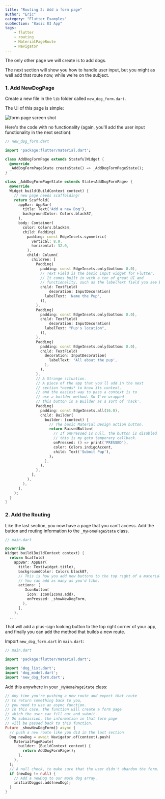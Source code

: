 ```yaml
---
title: "Routing 2: Add a form page"
author: "Eric"
category: "Flutter Examples"
subSection: "Basic UI App"
tags:
    - flutter
    - routing
    - MaterialPageRoute
    - Navigator
---
```


The only other page we will create is to add dogs.

The next section will show you how to handle user input, but you might as well add that route now, while we're on the subject.

### 1. Add NewDogPage

Create a new file in the `lib` folder called `new_dog_form.dart`.

The UI of this page is simple:

![form page screen shot](https://res.cloudinary.com/ericwindmill/image/upload/c_scale,w_300/v1521390457/flutter_by_example/Simulator_Screen_Shot_-_iPhone_X_-_2018-03-18_at_09.27.27.png)

Here's the code with no functionality (again, you'll add the user input functionality in the next section):

```dart
// new_dog_form.dart

import 'package:flutter/material.dart';

class AddDogFormPage extends StatefulWidget {
  @override
  _AddDogFormPageState createState() => _AddDogFormPageState();
}

class _AddDogFormPageState extends State<AddDogFormPage> {
  @override
  Widget build(BuildContext context) {
    // new page needs scaffolding!
    return Scaffold(
      appBar: AppBar(
        title: Text('Add a new Dog'),
        backgroundColor: Colors.black87,
      ),
      body: Container(
        color: Colors.black54,
        child: Padding(
          padding: const EdgeInsets.symmetric(
            vertical: 8.0,
            horizontal: 32.0,
          ),
          child: Column(
            children: [
              Padding(
                padding: const EdgeInsets.only(bottom: 8.0),
                // Text Field is the basic input widget for Flutter.
                // It comes built in with a ton of great UI and
                // functionality, such as the labelText field you see below.
                child: TextField(
                    decoration: InputDecoration(
                  labelText: 'Name the Pup',
                )),
              ),
              Padding(
                padding: const EdgeInsets.only(bottom: 8.0),
                child: TextField(
                    decoration: InputDecoration(
                  labelText: "Pup's location",
                )),
              ),
              Padding(
                padding: const EdgeInsets.only(bottom: 8.0),
                child: TextField(
                  decoration: InputDecoration(
                    labelText: 'All about the pup',
                  ),
                ),
              ),
              // A Strange situation.
              // A piece of the app that you'll add in the next
              // section *needs* to know its context,
              // and the easiest way to pass a context is to
              // use a builder method. So I've wrapped
              // this button in a Builder as a sort of 'hack'.
              Padding(
                padding: const EdgeInsets.all(16.0),
                child: Builder(
                  builder: (context) {
                    // The basic Material Design action button.
                    return RaisedButton(
                      // If onPressed is null, the button is disabled
                      // this is my goto temporary callback.
                      onPressed: () => print('PRESSED'),
                      color: Colors.indigoAccent,
                      child: Text('Submit Pup'),
                    );
                  },
                ),
              ),
            ],
          ),
        ),
      ),
    );
  }
}
```

### 2. Add the Routing

Like the last section, you now have a page that you can't access. Add the button and routing information to the `_MyHomePageState` class.

```dart
// main.dart

@override
Widget build(BuildContext context) {
  return Scaffold(
    appBar: AppBar(
      title: Text(widget.title),
      backgroundColor: Colors.black87,
      // This is how you add new buttons to the top right of a material appBar.
      // You can add as many as you'd like.
      actions: [
         IconButton(
          icon: Icon(Icons.add),
          onPressed: _showNewDogForm,
        ),
      ],
    ),
  ...
```

That will add a plus-sign looking button to the top right corner of your app, and finally you can add the method that builds a new route.

Import `new_dog_form.dart` in `main.dart`:

```dart
// main.dart

import 'package:flutter/material.dart';

import 'dog_list.dart';
import 'dog_model.dart';
import 'new_dog_form.dart';
```

Add this anywhere in your `_MyHomePageState` class:

```dart
// Any time you're pushing a new route and expect that route
// to return something back to you,
// you need to use an async function.
// In this case, the function will create a form page
// which the user can fill out and submit.
// On submission, the information in that form page
// will be passed back to this function.
Future _showNewDogForm() async {
  // push a new route like you did in the last section
  Dog newDog = await Navigator.of(context).push(
    MaterialPageRoute(
      builder: (BuildContext context) {
        return AddDogFormPage();
      },
    ),
  );
  // A null check, to make sure that the user didn't abandon the form.
  if (newDog != null) {
    // Add a newDog to our mock dog array.
    initialDoggos.add(newDog);
  }
}
```
